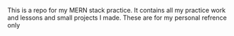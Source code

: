This is a repo for my MERN stack practice. It contains all my practice work and lessons and small projects I made. These are for my personal refrence only 

